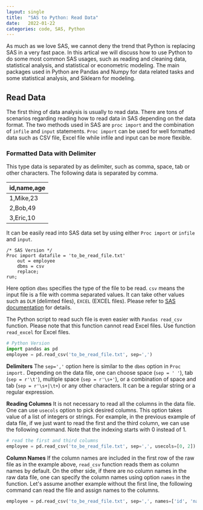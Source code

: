 ```yaml
---
layout: single
title:  "SAS to Python: Read Data"
date:   2022-01-22
categories: code, SAS, Python
---
```


As much as we love SAS, we cannot deny the trend that Python is replacing SAS in a very fast pace. In this artical we will discuss how to use Python to do some most common SAS usages, such as reading and cleaning data, statistical analysis, and statistical or econometric modeling. The main packages used in Python are Pandas and Numpy for data related tasks and some statistical analysis, and Siklearn for modeling. 

## Read Data
The first thing of data analysis is usually to read data. There are tons of scenarios regarding reading how to read data in SAS depending on the data format. The two methods used in SAS are `proc import` and the combination of `infile` and `input` statements. `Proc import` can be used for well formatted data such as CSV file, Excel file while infile and input can be more flexible.  

### Formatted Data with Delimiter
This type data is separated by as delimiter, such as comma, space, tab or other characters. The following data is separated by comma. 


|id,name,age|
|---------|
|1,Mike,23|
|2,Bob,49|
|3,Eric,10|

It can be easily read into SAS data set by using either `Proc import` or `infile` and `input`.
```SAS
/* SAS Version */
Proc import datafile = 'to_be_read_file.txt' 
    out = employee
    dbms = csv
    replace;
run;
```
Here option `dbms` specifies the type of the file to be read. `csv` means the input file is a file with comma separated values. It can take other values such as `DLM` (delimted files), `EXCEL` (EXCEL files). Please refer to [SAS documentation](https://documentation.sas.com/doc/en/pgmsascdc/9.4_3.5/acpcref/p0jf3o1i67m044n1j0kz51ifhpvs.htm) for details.

The Python script to read such file is even easier with `Pandas read_csv` function. Please note that this function cannot read Excel files. Use function `read_excel` for Excel files.
```Python
# Python Version
import pandas as pd
employee = pd.read_csv('to_be_read_file.txt', sep=',')
```
**Delimiters** The `sep=','` option here is similar to the `dbms` option in `Proc import.` Depending on the data file, one can choose space (`sep = ' '`), tab (`sep = r'\t'`), multiple space (`sep = r'\s+'`), or a combination of space and tab (`sep = r'\s+|\t+`) or any other characters. It can be a regular string or a regular expression.

**Reading Columns** It is not necessary to read all the columns in the data file. One can use `usecols` option to pick desired columns. This option takes value of a list of integers or strings. For example, in the previous example of data file, if we just want to read the first and the third column, we can use the following command. Note that the indexing starts with 0 instead of 1. 
```Python
# read the first and third columns
employee = pd.read_csv('to_be_read_file.txt', sep=',', usecols=[0, 2])
```

**Column Names** If the column names are included in the first row of the raw file as in the example above, `read_csv` function reads them as column names by default. On the other side, if there are no column names in the raw data file, one can specify the column names using option `names` in the function. Let's assume another example without the first line, the following command can read the file and assign names to the columns.
```Python
employee = pd.read_csv('to_be_read_file.txt', sep=',', names=['id', 'name', 'age'])
```


